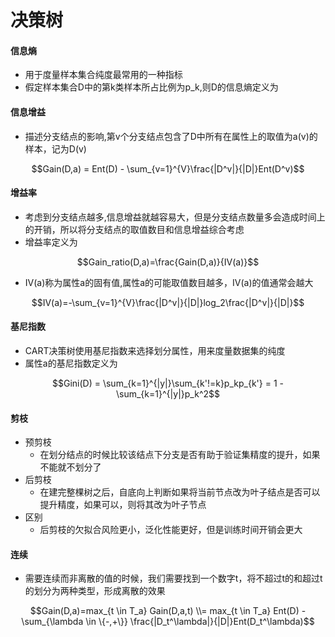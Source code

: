 # 决策树

#### 信息熵

- 用于度量样本集合纯度最常用的一种指标
- 假定样本集合D中的第k类样本所占比例为p_k,则D的信息熵定义为


#### 信息增益
- 描述分支结点的影响,第v个分支结点包含了D中所有在属性上的取值为a(v)的样本，记为D(v)
```math
Gain(D,a) = Ent(D) - \sum_{v=1}^{V}\frac{|D^v|}{|D|}Ent(D^v)
```

#### 增益率
- 考虑到分支结点越多,信息增益就越容易大，但是分支结点数量多会造成时间上的开销，所以将分支结点的取值数目和信息增益综合考虑
- 增益率定义为
```math
Gain_ratio(D,a)=\frac{Gain(D,a)}{IV(a)}
```
- IV(a)称为属性a的固有值,属性a的可能取值数目越多，IV(a)的值通常会越大
```math
IV(a)=-\sum_{v=1}^{V}\frac{|D^v|}{|D|}log_2\frac{|D^v|}{|D|}
```

#### 基尼指数
- CART决策树使用基尼指数来选择划分属性，用来度量数据集的纯度
- 属性a的基尼指数定义为
```math
Gini(D) = \sum_{k=1}^{|y|}\sum_{k'!=k}p_kp_{k'}
= 1 - \sum_{k=1}^{|y|}p_k^2
```

#### 剪枝
- 预剪枝
    - 在划分结点的时候比较该结点下分支是否有助于验证集精度的提升，如果不能就不划分了
- 后剪枝
    - 在建完整棵树之后，自底向上判断如果将当前节点改为叶子结点是否可以提升精度，如果可以，则将其改为叶子节点
- 区别
    - 后剪枝的欠拟合风险更小，泛化性能更好，但是训练时间开销会更大

#### 连续
- 需要连续而非离散的值的时候，我们需要找到一个数字t，将不超过t的和超过t的划分为两种类型，形成离散的效果
```math
Gain(D,a)=max_{t \in T_a} Gain(D,a,t)
\\= max_{t \in T_a} Ent(D) - \sum_{\lambda \in \{-,+\}}
\frac{|D_t^\lambda|}{|D|}Ent(D_t^\lambda)
```